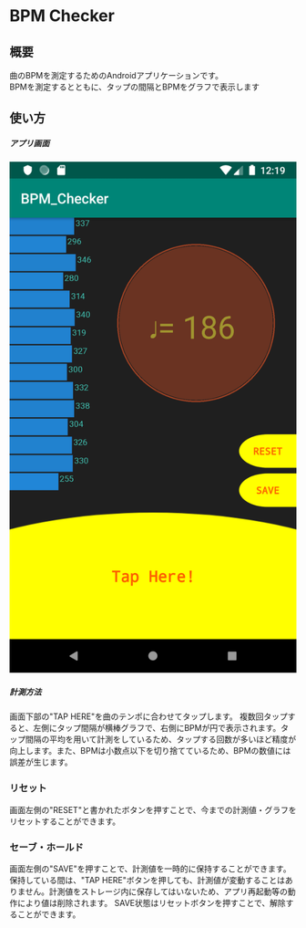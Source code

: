 # BPM Checker  
## 概要  
曲のBPMを測定するためのAndroidアプリケーションです。  
BPMを測定するとともに、タップの間隔とBPMをグラフで表示します  
  
## 使い方  
##### アプリ画面 
![アプリ画面](https://github.com/pikohan-suzuki/BPM_Checker/blob/images/Screenshot_1557749945.png) 
##### 計測方法  
画面下部の"TAP HERE"を曲のテンポに合わせてタップします。 
複数回タップすると、左側にタップ間隔が横棒グラフで、右側にBPMが円で表示されます。タップ間隔の平均を用いて計測をしているため、タップする回数が多いほど精度が向上します。また、BPMは小数点以下を切り捨てているため、BPMの数値には誤差が生じます。    
### リセット  
画面左側の"RESET"と書かれたボタンを押すことで、今までの計測値・グラフをリセットすることができます。   
### セーブ・ホールド  
画面左側の"SAVE"を押すことで、計測値を一時的に保持することができます。保持している間は、"TAP HERE"ボタンを押しても、計測値が変動することはありません。計測値をストレージ内に保存してはいないため、アプリ再起動等の動作により値は削除されます。 
SAVE状態はリセットボタンを押すことで、解除することができます。

